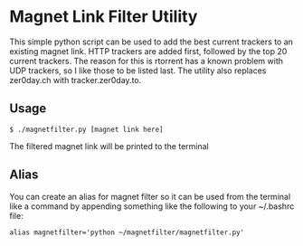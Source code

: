# Magnet Link Filter Utility
This simple python script can be used to add the best current trackers to an existing
magnet link. HTTP trackers are added first, followed by the top 20 current trackers.
The reason for this is rtorrent has a known problem with UDP trackers, so I like those
to be listed last. The utility also replaces zer0day.ch with tracker.zer0day.to.

## Usage

```
$ ./magnetfilter.py [magnet link here]
```

The filtered magnet link will be printed to the terminal


## Alias

You can create an alias for magnet filter so it can be used from the terminal like
a command by appending something like the following to your ~/.bashrc file:

```
alias magnetfilter='python ~/magnetfilter/magnetfilter.py'
```
